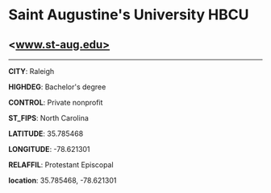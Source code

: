 # Saint Augustine's University HBCU
## <www.st-aug.edu>
---
**CITY**: Raleigh

**HIGHDEG**: Bachelor's degree

**CONTROL**: Private nonprofit

**ST_FIPS**: North Carolina

**LATITUDE**: 35.785468

**LONGITUDE**: -78.621301

**RELAFFIL**: Protestant Episcopal

**location**: 35.785468, -78.621301